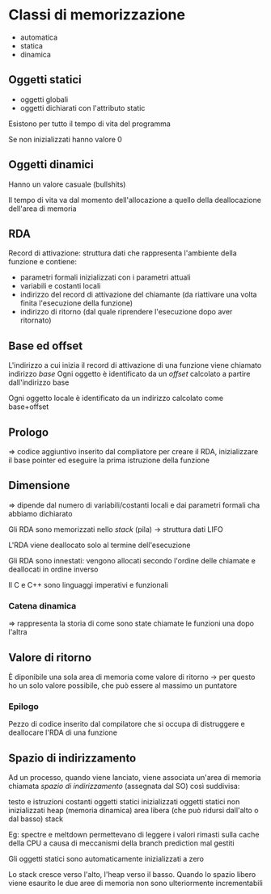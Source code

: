 # Classi di memorizzazione
- automatica
- statica
- dinamica

## Oggetti statici
- oggetti globali
- oggetti dichiarati con l'attributo static

Esistono per tutto il tempo di vita del programma

Se non inizializzati hanno valore 0

## Oggetti dinamici
Hanno un valore casuale (bullshits)

Il tempo di vita va dal momento dell'allocazione a quello della deallocazione dell'area di memoria

## RDA
Record di attivazione: struttura dati che rappresenta l'ambiente della funzione e contiene:
- parametri formali inizializzati con i parametri attuali
- variabili e costanti locali
- indirizzo del record di attivazione del chiamante (da riattivare una volta finita l'esecuzione della funzione)
- indirizzo di ritorno (dal quale riprendere l'esecuzione dopo aver ritornato)

## Base ed offset
L'indirizzo a cui inizia il record di attivazione di una funzione viene chiamato indirizzo *base*
Ogni oggetto è identificato da un *offset* calcolato a partire dall'indirizzo base

Ogni oggetto locale è identificato da un indirizzo calcolato come base+offset

## Prologo
=> codice aggiuntivo inserito dal compliatore per creare il RDA, inizializzare il base pointer ed eseguire la prima istruzione della funzione

## Dimensione
=> dipende dal numero di variabili/costanti locali e dai parametri formali cha abbiamo dichiarato

Gli RDA sono memorizzati nello _stack_ (pila) -> struttura dati LIFO

L'RDA viene deallocato solo al termine dell'esecuzione

Gli RDA sono innestati: vengono allocati secondo l'ordine delle chiamate e deallocati in ordine inverso

Il C e C++ sono linguaggi imperativi e funzionali

### Catena dinamica
=> rappresenta la storia di come sono state chiamate le funzioni una dopo l'altra

## Valore di ritorno
È diponibile una sola area di memoria come valore di ritorno -> per questo ho un solo valore possibile, che può essere al massimo un puntatore

### Epilogo
Pezzo di codice inserito dal compilatore che si occupa di distruggere e deallocare l'RDA di una funzione

## Spazio di indirizzamento
Ad un processo, quando viene lanciato, viene associata un'area di memoria chiamata _spazio di indirizzamento_ (assegnata dal SO) così suddivisa:

testo e istruzioni
costanti
oggetti statici inizializzati
oggetti statici non inizializzati
heap (memoria dinamica)
area libera (che può ridursi dall'alto o dal basso)
stack

Eg: spectre e meltdown permettevano di leggere i valori rimasti sulla cache della CPU a causa di meccanismi della branch prediction mal gestiti

Gli oggetti statici sono automaticamente inizializzati a zero

Lo stack cresce verso l'alto, l'heap verso il basso. Quando lo spazio libero viene esaurito le due aree di memoria non sono ulteriormente incrementabili
